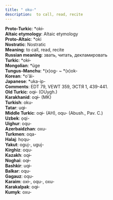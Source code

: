 ```yaml
---
title: " oku-"
description:  to call, read, recite
---
```


<strong>Proto-Turkic</strong>:  *okɨ-<br>
<strong>Altaic etymology</strong>:  Altaic etymology<br>
<strong> Proto-Altaic</strong>:  *oki<br>
<strong>Nostratic</strong>:  Nostratic<br>
<strong>Meaning</strong>:  to call, read, recite<br>
<strong>Russian meaning</strong>:  звать, читать, декламировать<br>
<strong>Turkic</strong>:  *okɨ-<br>
<strong>Mongolian</strong>:  *üge<br>
<strong>Tungus-Manchu</strong>:  *(x)og- ~ *(x)ok-<br>
<strong>Korean</strong>:  *o'ăi-<br>
<strong>Japanese</strong>:  *uka-ip-<br>
<strong>Comments</strong>:  EDT 79, VEWT 359, ЭСТЯ 1, 439-441.<br>
<strong>Old Turkic</strong>:  oqɨ- (OUygh.)<br>
<strong>Karakhanid</strong>:  oqɨ- (MK)<br>
<strong>Turkish</strong>:  oku-<br>
<strong>Tatar</strong>:  uqɨ-<br>
<strong>Middle Turkic</strong>:  oqɨ- (AH), oqu- (Abush., Pav. C.)<br>
<strong>Uzbek</strong>:  ọqi-<br>
<strong>Uighur</strong>:  oqu-<br>
<strong>Azerbaidzhan</strong>:  oxu-<br>
<strong>Turkmen</strong>:  oqa-<br>
<strong>Halaj</strong>:  họqu-<br>
<strong>Yakut</strong>:  oguj-, uguj-<br>
<strong>Kirghiz</strong>:  oqu-<br>
<strong>Kazakh</strong>:  oqɨ-<br>
<strong>Noghai</strong>:  oqɨ-<br>
<strong>Bashkir</strong>:  uqɨ-<br>
<strong>Balkar</strong>:  oqu-<br>
<strong>Gagauz</strong>:  oqu-<br>
<strong>Karaim</strong>:  oxɨ-, oqu-, oxu-<br>
<strong>Karakalpak</strong>:  oqɨ-<br>
<strong>Kumyk</strong>:  oxu-<br>


